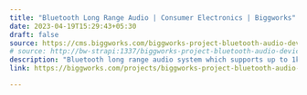 ```yaml
---
title: "Bluetooth Long Range Audio | Consumer Electronics | Biggworks"
date: 2023-04-19T15:29:43+05:30
draft: false
source: https://cms.biggworks.com/biggworks-project-bluetooth-audio-device
# source: http://bw-strapi:1337/biggworks-project-bluetooth-audio-device
description: "Bluetooth long range audio system which supports up to 1km range."
link: https://biggworks.com/projects/biggworks-project-bluetooth-audio-device/

---
```


